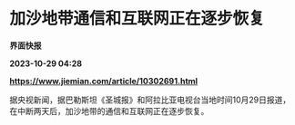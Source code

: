 # 加沙地带通信和互联网正在逐步恢复
**界面快报**

**2023-10-29 04:28**

**https://www.jiemian.com/article/10302691.html**

据央视新闻，据巴勒斯坦《圣城报》和阿拉比亚电视台当地时间10月29日报道，在中断两天后，加沙地带的通信和互联网正在逐步恢复。